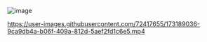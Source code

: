 ![image](https://user-images.githubusercontent.com/72417655/173188690-52c00109-9af7-411d-ac91-b1e9ee47adf3.png)

https://user-images.githubusercontent.com/72417655/173189036-9ca9db4a-b06f-409a-812d-5aef2fd1c6e5.mp4

